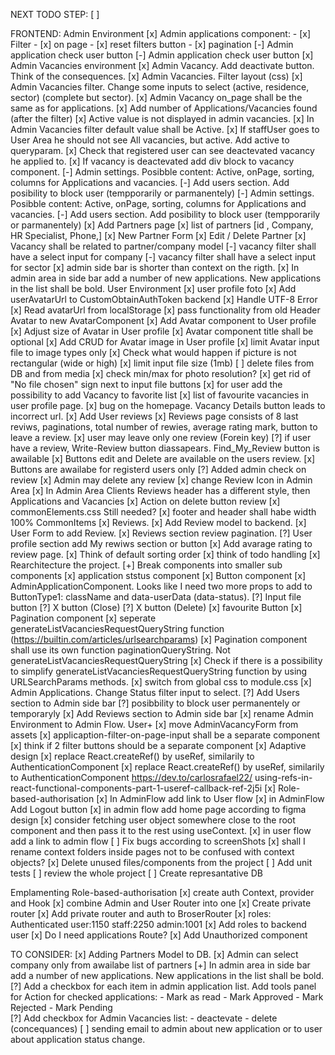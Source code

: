 NEXT TODO STEP:
    [ ] 



FRONTEND:
    Admin Environment
        [x] Admin applications component:
            - [x]  Filter 
            - [x]  on page 
            - [x]  reset filters button 
            - [x]  pagination
        [-] Admin application check user button
        [-] Admin application check user button
        [x] Admin Vacancies environment
            [x] Admin Vacancy. Add deactivate button. Think of the consequences.
            [x] Admin Vacancies. Filter layout (css) 
            [x] Admin Vacancies filter. Change some inputs to select (active, residence, sector) (complete but sector).
            [x] Admin Vacancy on_page shall be the same as for applications. 
            [x] Add number of Applications/Vacancies found (after the filter) 
            [x] Active value is not displayed in admin vacancies. 
            [x] In Admin Vacancies filter default value shall be Active. 
            [x] If staffUser goes to User Area he should not see All vacancies, but active. Add active to queryparam. 
            [x] Check that registered user can see deactevated vacancy he applied to. 
            [x] If vacancy is deactevated add div block to vacancy component.
        [-] Admin settings. Posibble content: Active, onPage, sorting, columns for Applications and vacancies.
        [-] Add users section. Add posibility to block user (tempporarily or parmanentely)
        [-] Admin settings. Posibble content: Active, onPage, sorting, columns for Applications and vacancies.
        [-] Add users section. Add posibility to block user (tempporarily or parmanentely)
        [x] Add Partners page
            [x] list of partners [id , Company, HR Specialist, Phone,]
            [x] New Partner Form
            [x] Edit / Delete Partner
        [x] Vacancy shall be related to partner/company model
        [-] vacancy filter shall have a select input for company
        [-] vacancy filter shall have a select input for sector
        [x] admin side bar is shorter than context on the rigth. 
        [x] In admin area in side bar add a number of new applications. New applications in the list shall be bold.
    User Environment
        [x] user profile foto
            [x] Add userAvatarUrl to CustomObtainAuthToken backend
            [x] Handle UTF-8 Error
            [x] Read avatarUrl from localStorage
            [x] pass functionality from old Header Avatar to new AvatarComponent
            [x] Add Avatar component to User profile
            [x] Adjust size of Avatar in User profile
            [x] Avatar component title shall be optional
            [x] Add CRUD for Avatar image in User profile
            [x] limit Avatar input file to image types only
            [x] Check what would happen if picture is not rectangular (wide or high)
            [x] limit input file size (1mb)
            [ ] delete files from DB and from media
            [x] check min/max for photo resolution?
            [x] get rid of "No file chosen" sign next to input file buttons
        [x] for user add the possibility to add Vacancy to favorite list
        [x] list of favourite vacancies in user profile page.
        [x] bug on the homepage. Vacancy Details button leads to incorrect url.
        [x] Add User reviews
            [x] Reviews page consists of 8 last reviws, paginations, total number of rewies, average rating mark, button to leave a review.
            [x] user may leave only one review (Forein key)
            [?] if user have a review, Write-Review button diassapears. Find_My_Review button is awailable
            [x] Buttons edit and Delete are available on the users review.
            [x] Buttons are awailabe for registerd users only
            [?] Added admin check on review
            [x] Admin may delete any review
            [x] change Review Icon in Admin Area
            [x] In Admin Area Clients Reviews header has a different style, then Applications and Vacancies
            [x] Action on delete button review
        [x] commonElements.css Still needed?
        [x] footer and header shall habe width 100%
    CommonItems
        [x] Reviews.
            [x] Add Review model to backend. 
            [x] User Form to add Review.
            [x] Reviews section review pagination.
            [?] User profile section add My rewiws section or button
            [x] Add avarage rating to review page.
        [x] Think of default sorting order
        [x] think of todo handling
        [x] Rearchitecture the project.
        [+] Break components into smaller sub components
            [x] application ststus component
            [x] Button component
                [x] AdminApplicationComponent. Looks like I need two more props to add to ButtonType1: className and data-userData (data-status).
            [?] Input file button
            [?] X button (Close)
            [?] X button (Delete)
            [x] favourite Button
            [x] Pagination component
                [x] seperate generateListVacanciesRequestQueryString function (https://builtin.com/articles/urlsearchparams)
                [x] Pagination component shall use its own function paginationQueryString. Not generateListVacanciesRequestQueryString
                [x] Check if there is a possibility to simplify generateListVacanciesRequestQueryString function by using URLSearchParams methods.
        [x] switch from global css to module.css
        [x] Admin Applications. Change Status filter input to select.
        [?] Add Users section to Admin side bar
            [?] posibbility to block user permanentely or temporaryly
        [x] Add Reviews section to Admin side bar
        [x] rename Admin Environment to Admin Flow. User+
        [x] move AdminVacancyForm from assets
        [x] applicaption-filter-on-page-input shall be a separate component
        [x] think if 2 filter buttons should be a separate component
        [x] Adaptive design
        [x] replace React.createRef() by useRef, similarily to AuthenticationComponent
        [x] replace React.createRef() by useRef, similarily to AuthenticationComponent
                https://dev.to/carlosrafael22/      using-refs-in-react-functional-components-part-1-useref-callback-ref-2j5i
        [x] Role-based-authorisation
        [x] In AdminFlow add link to User flow
        [x] in AdminFlow Add Logout button
        [x] in admin flow add home page according to figma design
        [x] consider fetching user object somewhere close to the root component and then pass it to the rest using useContext.
        [x] in user flow add a link to admin flow
        [ ] Fix bugs according to screenShots
        [x] shall I rename context folders inside pages not to be confused with context objects?
        [x] Delete unused files/components from the project
        [ ] Add unit tests
        [ ] review the whole project
        [ ] Create represantative DB        


Emplamenting Role-based-authorisation
    [x] create auth Context, provider and Hook
    [x] combine Admin and User Router into one
    [x] Create private router
    [x] Add private router and auth to BroserRouter
    [x] roles:
        Authenticated user:1150
        staff:2250
        admin:1001
    [x] Add roles to backend user
    [x] Do I need applications Route?
    [x] Add Unauthorized component

         


TO CONSIDER:
    [x] Adding Partners Model to DB.
        [x] Admin can select company only from awailabe list of partners
    [+] In admin area in side bar add a number of new applications. New applications in the list shall be bold.
    [?] Add a checkbox for each item in admin application list. Add tools panel for Action for checked applications:
        - Mark as read
        - Mark Approved
        - Mark Rejected
        - Mark Pending    
    [?] Add checkbox for Admin Vacancies list:
        - deactevate
        - delete (concequances)
    [ ] sending email to admin about new application or to user about application status change.
        




                


    














